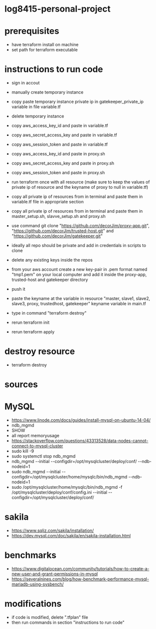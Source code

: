 # log8415-personal-project

# prerequisites
- have terraform install on machine
- set path for terraform executable

# instructions to run code
- sign in accout
- manually create temporary instance
- copy paste temporary instance private ip in gatekeeper_private_ip variable in file variable.tf
- delete temporary instance

- copy aws_access_key_id and paste in variable.tf
- copy aws_secret_access_key and paste in variable.tf
- copy aws_session_token and paste in variable.tf

- copy aws_access_key_id and paste in proxy.sh
- copy aws_secret_access_key and paste in proxy.sh
- copy aws_session_token and paste in proxy.sh

- run terraform once with all resource (make sure to keep the values of private ip of resource and the keyname of proxy to null in variable.tf)
- copy all private ip of resources from in terminal and paste them in variable.tf file in appropriate section
- copy all private ip of resources from in terminal and paste them in master_setup.sh, slavve_setup.sh and proxy.sh
- use command git clone "https://github.com/decorJim/proxy-app.git", "https://github.com/decorJim/trusted-host.git" and 
"https://github.com/decorJim/gatekeeper.git"
- ideally all repo should be private and add in credentials in scripts to clone
- delete any existing keys inside the repos
- from your aws account create a new key-pair in .pem format named "tmp1.pem" on your local computer and add it inside the proxy-app, trusted-host and gatekeeper directory
- push it
- paste the keyname at the variable in resource "master, slave1, slave2, slave3, proxy, trustedhost, gatekeeper" keyname variable in main.tf

- type in command "terraform destroy"
- rerun terraform init
- rerun terraform apply

# destroy resource
- terraform destroy


# sources
# MySQL
- https://www.linode.com/docs/guides/install-mysql-on-ubuntu-14-04/
- ndb_mgmd 
- SHOW
- all report memoryusage
- https://stackoverflow.com/questions/43313528/data-nodes-cannot-connect-to-mysql-cluster 
- sudo kill -9 <pid>
- sudo systemctl stop ndb_mgmd
- ndb_mgmd --initial --configdir=/opt/mysqlcluster/deploy/conf/ --ndb-nodeid=1
- sudo ndb_mgmd --initial --configdir=/opt/mysqlcluster/home/mysqlc/bin/ndb_mgmd --ndb-nodeid=1
- sudo /opt/mysqlcluster/home/mysqlc/bin/ndb_mgmd -f /opt/mysqlcluster/deploy/conf/config.ini --initial --configdir=/opt/mysqlcluster/deploy/conf/


# sakila
- https://www.sqliz.com/sakila/installation/
- https://dev.mysql.com/doc/sakila/en/sakila-installation.html

# benchmarks
- https://www.digitalocean.com/community/tutorials/how-to-create-a-new-user-and-grant-permissions-in-mysql
- https://severalnines.com/blog/how-benchmark-performance-mysql-mariadb-using-sysbench/ 

# modifications
- if code is modified, delete ".tfplan" file
- then run commands in section "instructions to run code"


